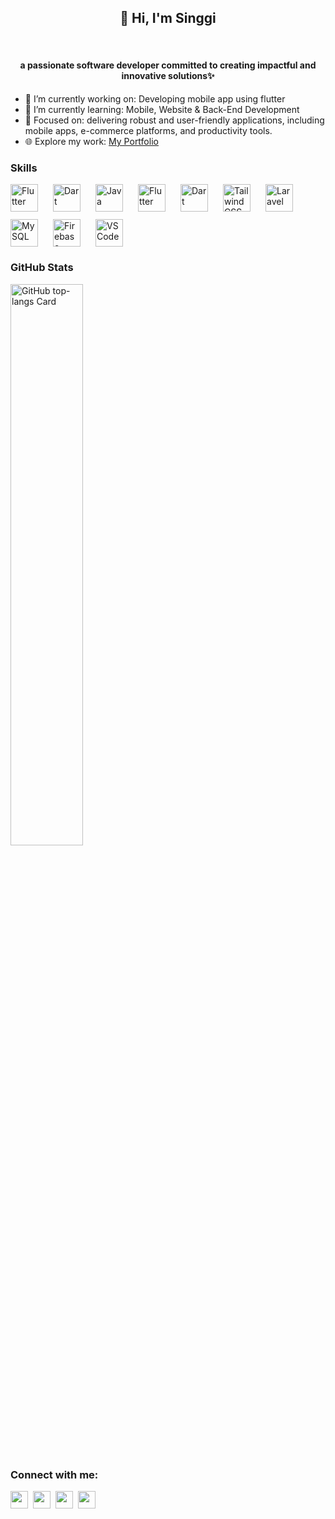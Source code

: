 <!--
**singgiaditya/singgiaditya** is a ✨ _special_ ✨ repository because its `README.md` (this file) appears on your GitHub profile.

Here are some ideas to get you started:

- 🔭 I’m currently working on ...
- 🌱 I’m currently learning ...
- 👯 I’m looking to collaborate on ...
- 🤔 I’m looking for help with ...
- 💬 Ask me about ...
- 📫 How to reach me: ...
- 😄 Pronouns: ...
- ⚡ Fun fact: ...
-->
<div id="toc">
  <ul align="center" style="list-style: none">
    <summary>
      <h2>
        👋 Hi, I'm Singgi
      </h2>
      <br>
      <h4>
        a passionate software developer committed to creating impactful and innovative solutions✨
      </h4>
    </summary>
  </ul>
</div>

- 🔭 I’m currently working on: Developing mobile app using flutter
- 🌱 I’m currently learning: Mobile, Website & Back-End Development
- 🌟 Focused on: delivering robust and user-friendly applications, including mobile apps, e-commerce platforms, and productivity tools.  
- 🌐 Explore my work: [My Portfolio](https://singgidev.netlify.app)

 **<h3 align="left">Skills</h3>**

<div style="display: flex; flex-wrap: wrap; gap: 12px; justify-content: left;">
  <img src="https://skillicons.dev/icons?i=flutter" height="44" alt="Flutter" style="margin-right: 12px">
  <img src="https://skillicons.dev/icons?i=dart" height="44" alt="Dart" style="margin-right: 12px">
  <img src="https://skillicons.dev/icons?i=java" height="44" alt="Java" style="margin-right: 12px">  
  <img src="https://skillicons.dev/icons?i=javascript" height="44" alt="Flutter" style="margin-right: 12px">
  <img src="https://skillicons.dev/icons?i=php" height="44" alt="Dart" style="margin-right: 12px">
  <img src="https://skillicons.dev/icons?i=tailwind" height="44" alt="Tailwind CSS" style="margin-right: 12px">  
  <img src="https://skillicons.dev/icons?i=laravel" height="44" alt="Laravel" style="margin-right: 12px">  
  <img src="https://skillicons.dev/icons?i=mysql" height="44" alt="MySQL" style="margin-right: 12px">  
  <img src="https://skillicons.dev/icons?i=firebase" height="44" alt="Firebase" style="margin-right: 12px">   
  <img src="https://skillicons.dev/icons?i=vscode" height="44" alt="VSCode" style="margin-right: 12px">  
</div>

 **<h3 align="left">GitHub Stats</h3>**

<p align="left">
  <img width="48%" src="https://github-readme-stats.vercel.app/api/top-langs?username=singgiaditya&theme=react&hide_title=false&layout=compact&langs_count=6&hide_progress=false&card_width=400" alt="GitHub top-langs Card" />
</p>

**<h3 align="left">Connect with me:</h3>** 
<p align="left">
  <a href="https://x.com/X0DIEN" target="_blank"><img src="https://img.shields.io/badge/Twitter-000000?logo=X&logoColor=white" height="28" style="margin-right: 4px"></a> 
  <a href="https://www.linkedin.com/in/singgiaditya/" target="_blank"><img src="https://img.shields.io/badge/LinkedIn-0077B5?style=for-the-badge&logo=linkedin&logoColor=white"     height="28" style="margin-right: 4px"></a> 
  <a href="https://github.com/singgiaditya" target="_blank"><img src="https://img.shields.io/badge/GitHub-100000?style=for-the-badge&logo=github&logoColor=white" height="28" style="margin-right: 4px"></a> 
  <a href="https://www.instagram.com/adityaramadhansinggi/" target="_blank"><img src="https://img.shields.io/badge/Instagram-E4405F?style=for-the-badge&logo=instagram&logoColor=white" height="28" style="margin-right: 4px"></a>
</p>


